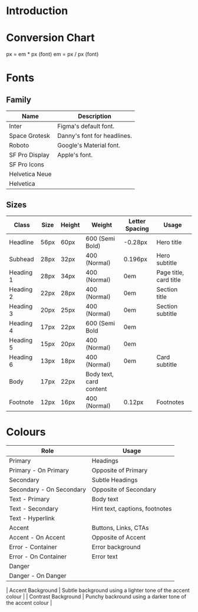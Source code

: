 # Introduction

# Conversion Chart
px = em * px (font)
em = px / px (font)

# Fonts
## Family
| Name | Description |
|------|-------------|
| Inter | Figma's default font. |
| Space Grotesk | Danny's font for headlines. |
| Roboto | Google's Material font. |
| SF Pro Display | Apple's font. |
| SF Pro Icons | |
| Helvetica Neue | |
| Helvetica | |

## Sizes
| Class | Size | Height | Weight | Letter Spacing | Usage |
|-------|------|--------|--------|----------------|-------|
| Headline | 56px | 60px | 600 (Semi Bold) | -0.28px | Hero title |
| Subhead | 28px | 32px | 400 (Normal) | 0.196px | Hero subtitle |
| Heading 1 | 28px | 34px | 400 (Normal) | 0em | Page title, card title |
| Heading 2 | 22px | 28px | 400 (Normal) | 0em | Section title | 
| Heading 3 | 20px | 25px | 400 (Normal) | 0em | Section subtitle |
| Heading 4 | 17px | 22px | 600 (Semi Bold | 0em |
| Heading 5 | 15px | 20px | 400 (Normal) | 0em|
| Heading 6 | 13px | 18px | 400 (Normal) | 0em | Card subtitle |
| Body | 17px | 22px | Body text, card content |
| Footnote | 12px | 16px | 400 (Normal) | 0.12px | Footnotes |


# Colours
| Role | Usage |
|------|-------|
| Primary | Headings |
| Primary - On Primary | Opposite of Primary |
| Secondary | Subtle Headings |
| Secondary - On Secondary | Opposite of Secondary |
| Text - Primary | Body text |
| Text - Secondary | Hint text, captions, footnotes |
| Text - Hyperlink | |
| Accent | Buttons, Links, CTAs |
| Accent - On Accent | Opposite of Accent |
| Error - Container | Error background |
| Error - On Container | Error text |
| Danger | |
| Danger - On Danger | |


| Accent Background | Subtle background using a lighter tone of the accent colour |
| Contrast Background | Punchy backround using a darker tone of the accent colour |
